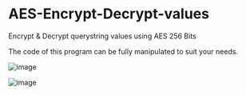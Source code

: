 # AES-Encrypt-Decrypt-values
Encrypt &amp; Decrypt querystring values using AES 256 Bits

The code of this program can be fully manipulated to suit your needs.

![image](https://user-images.githubusercontent.com/89441608/130711016-57eda01d-8a0b-4146-b1b0-0f811de62a21.png)

![image](https://user-images.githubusercontent.com/89441608/130711032-13428e74-c3be-4bb9-8c8d-65f8022d72f3.png)
